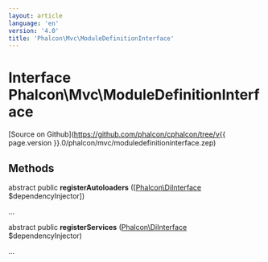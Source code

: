 ```yaml
---
layout: article
language: 'en'
version: '4.0'
title: 'Phalcon\Mvc\ModuleDefinitionInterface'
---
```

# Interface **Phalcon\Mvc\ModuleDefinitionInterface**

[Source on Github](https://github.com/phalcon/cphalcon/tree/v{{ page.version }}.0/phalcon/mvc/moduledefinitioninterface.zep)

## Methods
abstract public  **registerAutoloaders** ([[Phalcon\DiInterface](Phalcon_DiInterface) $dependencyInjector])

...


abstract public  **registerServices** ([Phalcon\DiInterface](Phalcon_DiInterface) $dependencyInjector)

...


